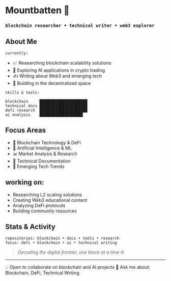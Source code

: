 # Mountbatten 👋

### `blockchain researcher • technical writer • web3 explorer`

## About Me
`currently:`
- 📈 Researching blockchain scalability solutions
- 🤖 Exploring AI applications in crypto trading
- ✍️ Writing about Web3 and emerging tech
- 🔗 Building in the decentralized space

`skills & tools:`
```
blockchain     █████████████████████
technical docs █████████████████████
defi research  █████████████████████
ai analysis    ███████████████████
```

## Focus Areas
- 🔮 Blockchain Technology & DeFi
- 🧠 Artificial Intelligence & ML
- 📊 Market Analysis & Research
- 📝 Technical Documentation
- 🚀 Emerging Tech Trends

## working on:
- Researching L2 scaling solutions
- Creating Web3 educational content
- Analyzing DeFi protocols
- Building community resources

## Stats & Activity
```
repositories: blockchain • docs • tools • research
focus: defi • blockchain • ai • technical writing
```

> *Decoding the digital frontier, one block at a time* 🌐

---
💡 Open to collaborate on blockchain and AI projects
💭 Ask me about: Blockchain, DeFi, Technical Writing
